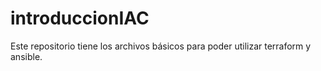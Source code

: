 # introduccionIAC
Este repositorio tiene los archivos básicos para poder utilizar terraform y ansible.

